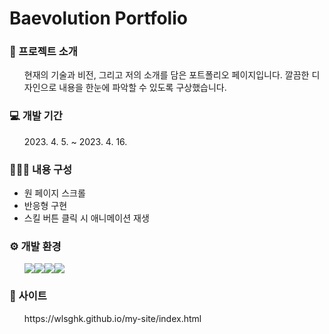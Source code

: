 # Baevolution Portfolio
<h3>📑 프로젝트 소개</h3>
<ul>현재의 기술과 비전, 그리고 저의 소개를 담은 포트폴리오 페이지입니다. 깔끔한 디자인으로 내용을 한눈에 파악할 수 있도록 구상했습니다.</ul>
<h3>💻 개발 기간</h3>
<ul>2023. 4. 5. ~ 2023. 4. 16.</ul>
<h3>👩🏻‍💻 내용 구성</h3>
<ul>
<li>원 페이지 스크롤</li>
<li>반응형 구현</li>
<li>스킬 버튼 클릭 시 애니메이션 재생</li>
</ul>
<h3>⚙ 개발 환경</h3>
<ul>
<img src="https://img.shields.io/badge/html5-F24E1E?style=for-the-badge&logo=html5&logoColor=black"><img src="https://img.shields.io/badge/css3-1572B6?style=for-the-badge&logo=CSS3&logoColor=white"><img src="https://img.shields.io/badge/javascript-764ABC?style=for-the-badge&logo=JavaScript&logoColor=purple"><img src="https://img.shields.io/badge/bootstrap-4D2B1A?style=for-the-badge&logo=Bootstrap&logoColor=white"></li>
</ul>
<h3>🔎 사이트</h3>
<ul>https://wlsghk.github.io/my-site/index.html</ul>

